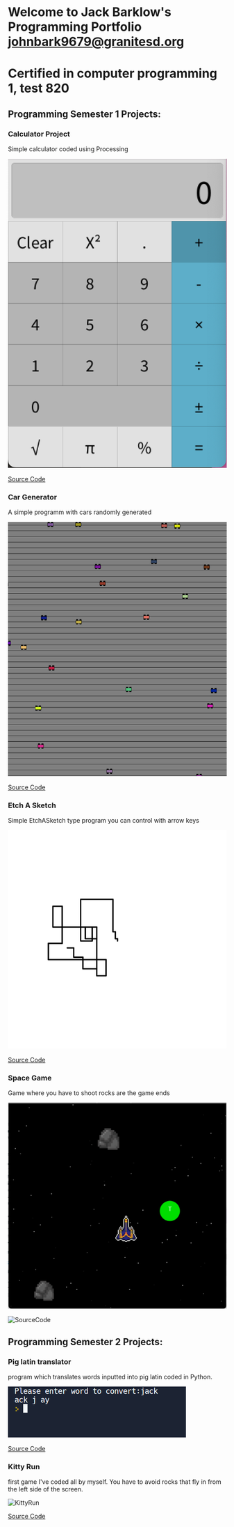 
# Welcome to Jack Barklow's Programming Portfolio johnbark9679@granitesd.org

# Certified in computer programming 1, test 820

## Programming Semester 1 Projects:

### Calculator Project

Simple calculator coded using Processing

![Calculator](https://github.com/Jack-Bark/Programming-Portfolio/blob/gh-pages/images/calc.png?raw=true)

[Source Code](https://github.com/Jack-Bark/Programming-Portfolio/tree/gh-pages/src/calculator)

### Car Generator

A simple programm with cars randomly generated

![Cars](https://github.com/Jack-Bark/Programming-Portfolio/blob/gh-pages/images/car.png?raw=true)

[Source Code](https://github.com/Jack-Bark/Programming-Portfolio/tree/gh-pages/src/car)

### Etch A Sketch

Simple EtchASketch type program you can control with arrow keys

![EtchASketch](https://github.com/Jack-Bark/Programming-Portfolio/blob/gh-pages/images/sketch.png?raw=true)

[Source Code](https://github.com/Jack-Bark/Programming-Portfolio/tree/gh-pages/src/EtchASketch)

### Space Game

Game where you have to shoot rocks are the game ends

![SpaceGame](https://github.com/Jack-Bark/Programming-Portfolio/blob/gh-pages/images/Screen%20Shot%202023-05-24%20at%2012.21.41%20PM.png?raw=true)

![SourceCode](https://github.com/Jack-Bark/Programming-Portfolio/tree/gh-pages/src/SpaceGame)

## Programming Semester 2 Projects:

### Pig latin translator

program which translates words inputted into pig latin coded in Python. 

![pig latin](https://github.com/Jack-Bark/Programming-Portfolio/blob/gh-pages/images/Screenshot%202023-02-22%20183403.png?raw=true)

[Source Code](https://github.com/Jack-Bark/Programming-Portfolio/blob/gh-pages/src/Pig%20Latin/Pig%20Latin%20Source)

### Kitty Run

first game I've coded all by myself. You have to avoid rocks that fly in from the left side of the screen. 

![KittyRun](https://github.com/Jack-Bark/Programming-Portfolio/assets/111711527/b5eb321c-7009-4235-8542-dc193890f27e)

[Source Code](https://github.com/Jack-Bark/Programming-Portfolio/tree/gh-pages/src/Main)
